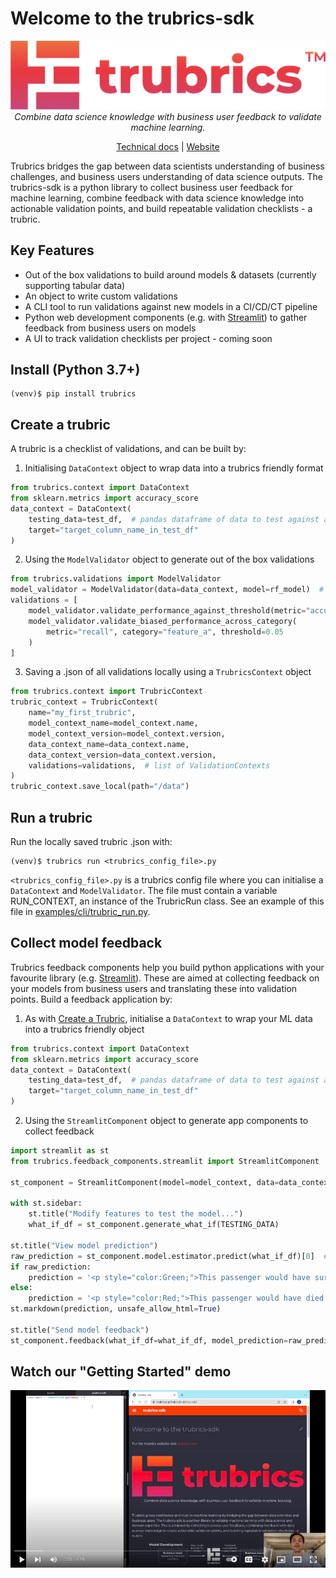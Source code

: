 # Welcome to the trubrics-sdk
<center>

![logo-gradient](./docs/assets/logo-gradient.png)
*Combine data science knowledge with business user feedback to validate machine learning.*

[Technical docs](https://trubrics.github.io/trubrics-sdk/) | [Website](https://www.trubrics.com/home)
</center>

Trubrics bridges the gap between data scientists understanding of business challenges, and business users understanding of data science outputs. The trubrics-sdk is a python library to collect business user feedback for machine learning, combine feedback with data science knowledge into actionable validation points, and build repeatable validation checklists - a trubric.

## Key Features
- Out of the box validations to build around models & datasets (currently supporting tabular data)
- An object to write custom validations
- A CLI tool to run validations against new models in a CI/CD/CT pipeline
- Python web development components (e.g. with [Streamlit](https://streamlit.io/)) to gather feedback from business users on models
- A UI to track validation checklists per project - coming soon

## Install (Python 3.7+)
```console
(venv)$ pip install trubrics
```

## Create a trubric
A trubric is a checklist of validations, and can be built by:

1. Initialising `DataContext` object to wrap data into a trubrics friendly format
```py
from trubrics.context import DataContext
from sklearn.metrics import accuracy_score
data_context = DataContext(
    testing_data=test_df,  # pandas dataframe of data to test against a model
    target="target_column_name_in_test_df"
)

```

2. Using the `ModelValidator` object to generate out of the box validations
```py
from trubrics.validations import ModelValidator
model_validator = ModelValidator(data=data_context, model=rf_model)  # sklearn model
validations = [
    model_validator.validate_performance_against_threshold(metric="accuracy", threshold=0.8),
    model_validator.validate_biased_performance_across_category(
        metric="recall", category="feature_a", threshold=0.05
    )
]
```

3. Saving a .json of all validations locally using a `TrubricsContext` object
```py
from trubrics.context import TrubricContext
trubric_context = TrubricContext(
    name="my_first_trubric",
    model_context_name=model_context.name,
    model_context_version=model_context.version,
    data_context_name=data_context.name,
    data_context_version=data_context.version,
    validations=validations,  # list of ValidationContexts
)
trubric_context.save_local(path="/data")
```

## Run a trubric
Run the locally saved trubric .json with:
```console
(venv)$ trubrics run <trubrics_config_file>.py
```

`<trubrics_config_file>.py` is a trubrics config file where you can initialise a `DataContext` and `ModelValidator`.
The file must contain a variable RUN_CONTEXT, an instance of the TrubricRun class. See an example of this file in
[examples/cli/trubric_run.py](examples/cli/trubric_run.py).

## Collect model feedback
Trubrics feedback components help you build python applications with your favourite library (e.g. [Streamlit](https://streamlit.io/)).
These are aimed at collecting feedback on your models from business users and translating these into validation points.
Build a feedback application by:

1. As with [Create a Trubric](#create-a-trubric), initialise a `DataContext` to wrap your ML data into a trubrics friendly object
```py
from trubrics.context import DataContext
from sklearn.metrics import accuracy_score
data_context = DataContext(
    testing_data=test_df,  # pandas dataframe of data to test against a model
    target="target_column_name_in_test_df"
)
```

2. Using the `StreamlitComponent` object to generate app components to collect feedback
```python
import streamlit as st
from trubrics.feedback_components.streamlit import StreamlitComponent

st_component = StreamlitComponent(model=model_context, data=data_context)

with st.sidebar:
    st.title("Modify features to test the model...")
    what_if_df = st_component.generate_what_if(TESTING_DATA)

st.title("View model prediction")
raw_prediction = st_component.model.estimator.predict(what_if_df)[0]  # type: ignore
if raw_prediction:
    prediction = '<p style="color:Green;">This passenger would have survived.</p>'
else:
    prediction = '<p style="color:Red;">This passenger would have died.</p>'
st.markdown(prediction, unsafe_allow_html=True)

st.title("Send model feedback")
st_component.feedback(what_if_df=what_if_df, model_prediction=raw_prediction, tracking=True)
```

## Watch our "Getting Started" demo
[![img](docs/assets/trubrics-demo-youtube.png)](https://www.youtube.com/watch?v=I-lUGhHss5g)
